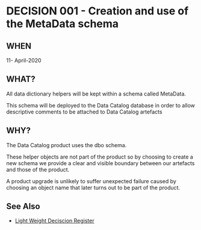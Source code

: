 # DECISION 001 - Creation and use of the MetaData schema

## WHEN 
11- April-2020
## WHAT?
All data dictionary helpers will be kept within a schema called MetaData.

This schema will be deployed to the Data Catalog database in order to allow descriptive comments to be attached to Data Catalog artefacts

## WHY?
The Data Catalog product uses the dbo schema.

These helper objects are not part of the product so by choosing to create a new schema we provide a clear and visible boundary between our artefacts and those of the product.

A product upgrade is unlikely to suffer unexpected failure caused by choosing an object name that later turns out to be part of the product.

## See Also
* [Light Weight Deciscion Register](README.md)
